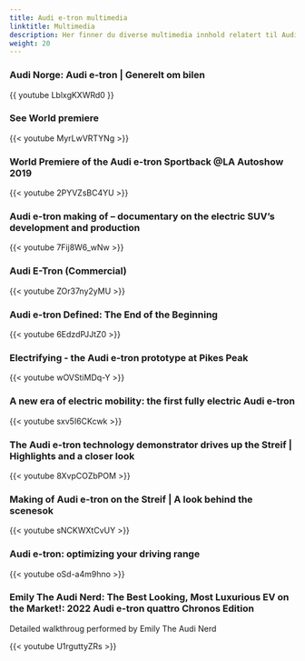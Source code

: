 ```yaml
---
title: Audi e-tron multimedia
linktitle: Multimedia
description: Her finner du diverse multimedia innhold relatert til Audi e-tron. 
weight: 20
---
```



### Audi Norge: Audi e-tron | Generelt om bilen

{{ youtube LblxgKXWRd0 }}

### See World premiere

{{< youtube MyrLwVRTYNg >}}

### World Premiere of the Audi e-tron Sportback @LA Autoshow 2019

{{< youtube 2PYVZsBC4YU >}}

### Audi e-tron making of – documentary on the electric SUV’s development and production

{{< youtube 7Fij8W6_wNw >}}

### Audi E-Tron (Commercial)

{{< youtube ZOr37ny2yMU >}}

### Audi e-tron Defined: The End of the Beginning

{{< youtube 6EdzdPJJtZ0 >}}

### Electrifying - the Audi e-tron prototype at Pikes Peak

{{< youtube wOVStiMDq-Y >}}

### A new era of electric mobility: the first fully electric Audi e-tron

{{< youtube sxv5I6CKcwk >}}

### The Audi e-tron technology demonstrator drives up the Streif | Highlights and a closer look

{{< youtube 8XvpCOZbPOM >}}

### Making of Audi e-tron on the Streif | A look behind the scenesok

{{< youtube sNCKWXtCvUY >}}

### Audi e-tron: optimizing your driving range

{{< youtube oSd-a4m9hno >}}

### Emily The Audi Nerd: The Best Looking, Most Luxurious EV on the Market!: 2022 Audi e-tron quattro Chronos Edition

Detailed walkthroug performed by Emily The Audi Nerd

{{< youtube U1rguttyZRs >}}
